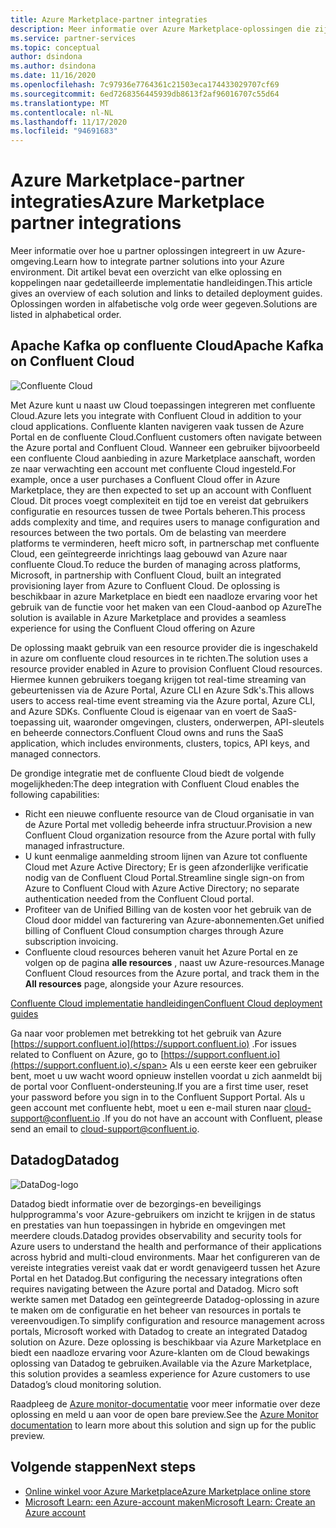 ```yaml
---
title: Azure Marketplace-partner integraties
description: Meer informatie over Azure Marketplace-oplossingen die zijn geïntegreerd met uw Azure-omgeving en over een koppeling naar implementatie handleidingen van micro soft-partners.
ms.service: partner-services
ms.topic: conceptual
author: dsindona
ms.author: dsindona
ms.date: 11/16/2020
ms.openlocfilehash: 7c97936e7764361c21503eca174433029707cf69
ms.sourcegitcommit: 6ed7268356445939db8613f2af96016707c55d64
ms.translationtype: MT
ms.contentlocale: nl-NL
ms.lasthandoff: 11/17/2020
ms.locfileid: "94691683"
---
```

# <a name="azure-marketplace-partner-integrations"></a><span data-ttu-id="fbe98-103">Azure Marketplace-partner integraties</span><span class="sxs-lookup"><span data-stu-id="fbe98-103">Azure Marketplace partner integrations</span></span>

<span data-ttu-id="fbe98-104">Meer informatie over hoe u partner oplossingen integreert in uw Azure-omgeving.</span><span class="sxs-lookup"><span data-stu-id="fbe98-104">Learn how to integrate partner solutions into your Azure environment.</span></span> <span data-ttu-id="fbe98-105">Dit artikel bevat een overzicht van elke oplossing en koppelingen naar gedetailleerde implementatie handleidingen.</span><span class="sxs-lookup"><span data-stu-id="fbe98-105">This article gives an overview of each solution and links to detailed deployment guides.</span></span> <span data-ttu-id="fbe98-106">Oplossingen worden in alfabetische volg orde weer gegeven.</span><span class="sxs-lookup"><span data-stu-id="fbe98-106">Solutions are listed in alphabetical order.</span></span> 

## <a name="apache-kafka-on-confluent-cloud"></a><span data-ttu-id="fbe98-107">Apache Kafka op confluente Cloud</span><span class="sxs-lookup"><span data-stu-id="fbe98-107">Apache Kafka on Confluent Cloud</span></span>

![Confluente Cloud](./media/partners/confluent-cloud.png)

<span data-ttu-id="fbe98-109">Met Azure kunt u naast uw Cloud toepassingen integreren met confluente Cloud.</span><span class="sxs-lookup"><span data-stu-id="fbe98-109">Azure lets you integrate with Confluent Cloud in addition to your cloud applications.</span></span> <span data-ttu-id="fbe98-110">Confluente klanten navigeren vaak tussen de Azure Portal en de confluente Cloud.</span><span class="sxs-lookup"><span data-stu-id="fbe98-110">Confluent customers often navigate between the Azure portal and Confluent Cloud.</span></span> <span data-ttu-id="fbe98-111">Wanneer een gebruiker bijvoorbeeld een confluente Cloud aanbieding in azure Marketplace aanschaft, worden ze naar verwachting een account met confluente Cloud ingesteld.</span><span class="sxs-lookup"><span data-stu-id="fbe98-111">For example, once a user purchases a Confluent Cloud offer in Azure Marketplace, they are then expected to set up an account with Confluent Cloud.</span></span> <span data-ttu-id="fbe98-112">Dit proces voegt complexiteit en tijd toe en vereist dat gebruikers configuratie en resources tussen de twee Portals beheren.</span><span class="sxs-lookup"><span data-stu-id="fbe98-112">This process adds complexity and time, and requires users to manage configuration and resources between the two portals.</span></span> <span data-ttu-id="fbe98-113">Om de belasting van meerdere platforms te verminderen, heeft micro soft, in partnerschap met confluente Cloud, een geïntegreerde inrichtings laag gebouwd van Azure naar confluente Cloud.</span><span class="sxs-lookup"><span data-stu-id="fbe98-113">To reduce the burden of managing across platforms, Microsoft, in partnership with Confluent Cloud, built an integrated provisioning layer from Azure to Confluent Cloud.</span></span> <span data-ttu-id="fbe98-114">De oplossing is beschikbaar in azure Marketplace en biedt een naadloze ervaring voor het gebruik van de functie voor het maken van een Cloud-aanbod op Azure</span><span class="sxs-lookup"><span data-stu-id="fbe98-114">The solution is available in Azure Marketplace and  provides a seamless experience for using the Confluent Cloud offering on Azure</span></span>

<span data-ttu-id="fbe98-115">De oplossing maakt gebruik van een resource provider die is ingeschakeld in azure om confluente cloud resources in te richten.</span><span class="sxs-lookup"><span data-stu-id="fbe98-115">The solution uses a resource provider enabled in Azure to provision Confluent Cloud resources.</span></span> <span data-ttu-id="fbe98-116">Hiermee kunnen gebruikers toegang krijgen tot real-time streaming van gebeurtenissen via de Azure Portal, Azure CLI en Azure Sdk's.</span><span class="sxs-lookup"><span data-stu-id="fbe98-116">This allows users to access real-time event streaming via the Azure portal, Azure CLI, and Azure SDKs.</span></span> <span data-ttu-id="fbe98-117">Confluente Cloud is eigenaar van en voert de SaaS-toepassing uit, waaronder omgevingen, clusters, onderwerpen, API-sleutels en beheerde connectors.</span><span class="sxs-lookup"><span data-stu-id="fbe98-117">Confluent Cloud owns and runs the SaaS application, which includes environments, clusters, topics, API keys, and managed connectors.</span></span>

<span data-ttu-id="fbe98-118">De grondige integratie met de confluente Cloud biedt de volgende mogelijkheden:</span><span class="sxs-lookup"><span data-stu-id="fbe98-118">The deep integration with Confluent Cloud enables the following capabilities:</span></span>

- <span data-ttu-id="fbe98-119">Richt een nieuwe confluente resource van de Cloud organisatie in van de Azure Portal met volledig beheerde infra structuur.</span><span class="sxs-lookup"><span data-stu-id="fbe98-119">Provision a new Confluent Cloud organization resource from the Azure portal with fully managed infrastructure.</span></span>
- <span data-ttu-id="fbe98-120">U kunt eenmalige aanmelding stroom lijnen van Azure tot confluente Cloud met Azure Active Directory; Er is geen afzonderlijke verificatie nodig van de Confluent Cloud Portal.</span><span class="sxs-lookup"><span data-stu-id="fbe98-120">Streamline single sign-on from Azure to Confluent Cloud with Azure Active Directory; no separate authentication needed from the Confluent Cloud portal.</span></span>
- <span data-ttu-id="fbe98-121">Profiteer van de Unified Billing van de kosten voor het gebruik van de Cloud door middel van facturering van Azure-abonnementen.</span><span class="sxs-lookup"><span data-stu-id="fbe98-121">Get unified billing of Confluent Cloud consumption charges through Azure subscription invoicing.</span></span>
- <span data-ttu-id="fbe98-122">Confluente cloud resources beheren vanuit het Azure Portal en ze volgen op de pagina **alle resources** , naast uw Azure-resources.</span><span class="sxs-lookup"><span data-stu-id="fbe98-122">Manage Confluent Cloud resources from the Azure portal, and track them in the **All resources** page, alongside your Azure resources.</span></span>

[<span data-ttu-id="fbe98-123">Confluente Cloud implementatie handleidingen</span><span class="sxs-lookup"><span data-stu-id="fbe98-123">Confluent Cloud deployment guides</span></span>](https://docs.confluent.io/current/cloud/marketplace/index.html)

<span data-ttu-id="fbe98-124">Ga naar voor problemen met betrekking tot het gebruik van Azure [https://support.confluent.io](https://support.confluent.io) .</span><span class="sxs-lookup"><span data-stu-id="fbe98-124">For issues related to Confluent on Azure, go to [https://support.confluent.io](https://support.confluent.io).</span></span> <span data-ttu-id="fbe98-125">Als u een eerste keer een gebruiker bent, moet u uw wacht woord opnieuw instellen voordat u zich aanmeldt bij de portal voor Confluent-ondersteuning.</span><span class="sxs-lookup"><span data-stu-id="fbe98-125">If you are a first time user, reset your password before you sign in to the Confluent Support Portal.</span></span> <span data-ttu-id="fbe98-126">Als u geen account met confluente hebt, moet u een e-mail sturen naar [cloud-support@confluent.io](mailto:cloud-support@confluent.io) .</span><span class="sxs-lookup"><span data-stu-id="fbe98-126">If you do not have an account with Confluent, please send an email to [cloud-support@confluent.io](mailto:cloud-support@confluent.io).</span></span>

## <a name="datadog"></a><span data-ttu-id="fbe98-127">Datadog</span><span class="sxs-lookup"><span data-stu-id="fbe98-127">Datadog</span></span>

![DataDog-logo](./media/partners/datadog.png)

<span data-ttu-id="fbe98-129">Datadog biedt informatie over de bezorgings-en beveiligings hulpprogramma's voor Azure-gebruikers om inzicht te krijgen in de status en prestaties van hun toepassingen in hybride en omgevingen met meerdere clouds.</span><span class="sxs-lookup"><span data-stu-id="fbe98-129">Datadog provides observability and security tools for Azure users to understand the health and performance of their applications across hybrid and multi-cloud environments.</span></span> <span data-ttu-id="fbe98-130">Maar het configureren van de vereiste integraties vereist vaak dat er wordt genavigeerd tussen het Azure Portal en het Datadog.</span><span class="sxs-lookup"><span data-stu-id="fbe98-130">But configuring the necessary integrations often requires navigating between the Azure portal and Datadog.</span></span> <span data-ttu-id="fbe98-131">Micro soft werkte samen met Datadog een geïntegreerde Datadog-oplossing in azure te maken om de configuratie en het beheer van resources in portals te vereenvoudigen.</span><span class="sxs-lookup"><span data-stu-id="fbe98-131">To simplify configuration and resource management across portals, Microsoft worked with Datadog to create an integrated Datadog solution on Azure.</span></span> <span data-ttu-id="fbe98-132">Deze oplossing is beschikbaar via Azure Marketplace en biedt een naadloze ervaring voor Azure-klanten om de Cloud bewakings oplossing van Datadog te gebruiken.</span><span class="sxs-lookup"><span data-stu-id="fbe98-132">Available via the Azure Marketplace, this solution provides a seamless experience for Azure customers to use Datadog’s cloud monitoring solution.</span></span>

<span data-ttu-id="fbe98-133">Raadpleeg de [Azure monitor-documentatie](/azure/azure-monitor/platform/partners#datadog) voor meer informatie over deze oplossing en meld u aan voor de open bare preview.</span><span class="sxs-lookup"><span data-stu-id="fbe98-133">See the [Azure Monitor documentation](/azure/azure-monitor/platform/partners#datadog) to learn more about this solution and sign up for the public preview.</span></span>

## <a name="next-steps"></a><span data-ttu-id="fbe98-134">Volgende stappen</span><span class="sxs-lookup"><span data-stu-id="fbe98-134">Next steps</span></span>

- [<span data-ttu-id="fbe98-135">Online winkel voor Azure Marketplace</span><span class="sxs-lookup"><span data-stu-id="fbe98-135">Azure Marketplace online store</span></span>](https://azure.microsoft.com/marketplace/)
- [<span data-ttu-id="fbe98-136">Microsoft Learn: een Azure-account maken</span><span class="sxs-lookup"><span data-stu-id="fbe98-136">Microsoft Learn: Create an Azure account</span></span>](/learn/modules/create-an-azure-account/)
